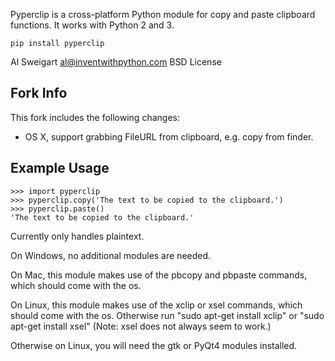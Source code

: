 Pyperclip is a cross-platform Python module for copy and paste clipboard functions. It works with Python 2 and 3.

`pip install pyperclip`

Al Sweigart al@inventwithpython.com
BSD License

## Fork Info

This fork includes the following changes:

* OS X, support grabbing FileURL from clipboard, e.g. copy from finder.


## Example Usage

    >>> import pyperclip
    >>> pyperclip.copy('The text to be copied to the clipboard.')
    >>> pyperclip.paste()
    'The text to be copied to the clipboard.'

Currently only handles plaintext.

On Windows, no additional modules are needed.

On Mac, this module makes use of the pbcopy and pbpaste commands, which should come with the os.

On Linux, this module makes use of the xclip or xsel commands, which should come with the os. Otherwise run "sudo apt-get install xclip" or "sudo apt-get install xsel" (Note: xsel does not always seem to work.)

Otherwise on Linux, you will need the gtk or PyQt4 modules installed.
